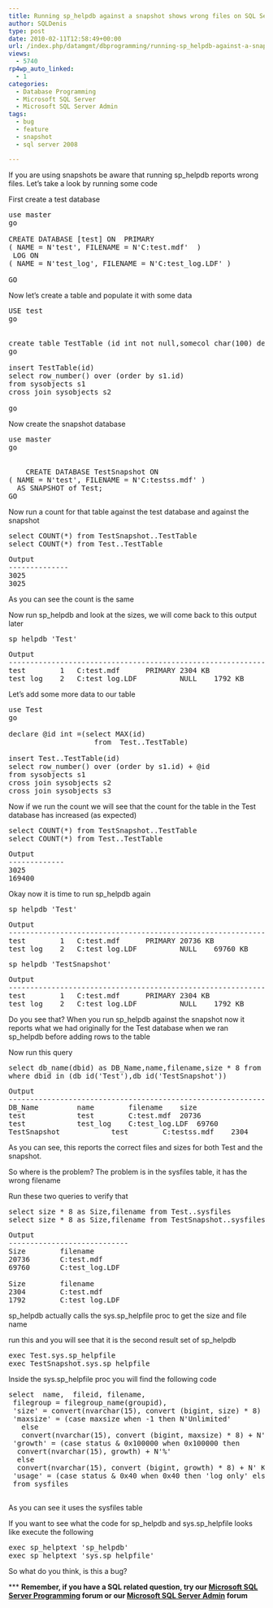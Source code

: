 ```yaml
---
title: Running sp_helpdb against a snapshot shows wrong files on SQL Server 2008
author: SQLDenis
type: post
date: 2010-02-11T12:58:49+00:00
url: /index.php/datamgmt/dbprogramming/running-sp_helpdb-against-a-snapshot-sho-2008/
views:
  - 5740
rp4wp_auto_linked:
  - 1
categories:
  - Database Programming
  - Microsoft SQL Server
  - Microsoft SQL Server Admin
tags:
  - bug
  - feature
  - snapshot
  - sql server 2008

---
```

If you are using snapshots be aware that running sp_helpdb reports wrong files. Let&#8217;s take a look by running some code

First create a test database

<pre>use master
go

CREATE DATABASE [test] ON  PRIMARY 
( NAME = N'test', FILENAME = N'C:test.mdf'  )
 LOG ON 
( NAME = N'test_log', FILENAME = N'C:test_log.LDF' )

GO</pre>

Now let&#8217;s create a table and populate it with some data

<pre>USE test
go


create table TestTable (id int not null,somecol char(100) default 'a')
go

insert TestTable(id)
select row_number() over (order by s1.id)
from sysobjects s1
cross join sysobjects s2

go</pre>

Now create the snapshot database

<pre>use master
go

    
    CREATE DATABASE TestSnapshot ON  
( NAME = N'test', FILENAME = N'C:testss.mdf' )
  AS SNAPSHOT of Test;
GO</pre>

Now run a count for that table against the test database and against the snapshot

<pre>select COUNT(*) from TestSnapshot..TestTable
select COUNT(*) from Test..TestTable</pre>

<pre>Output
--------------
3025
3025</pre>

As you can see the count is the same

Now run sp_helpdb and look at the sizes, we will come back to this output later

<pre>sp_helpdb 'Test'</pre>

<pre>Output
---------------------------------------------------------------
test		1	C:test.mdf		PRIMARY	2304 KB
test_log	2	C:test_log.LDF	        NULL	1792 KB</pre>

Let&#8217;s add some more data to our table

<pre>use Test
go

declare @id int =(select MAX(id)
					from  Test..TestTable)

insert Test..TestTable(id)
select row_number() over (order by s1.id) + @id
from sysobjects s1
cross join sysobjects s2
cross join sysobjects s3</pre>

Now if we run the count we will see that the count for the table in the Test database has increased (as expected)

<pre>select COUNT(*) from TestSnapshot..TestTable
select COUNT(*) from Test..TestTable</pre>

<pre>Output
-------------
3025
169400</pre>

Okay now it is time to run sp_helpdb again

<pre>sp_helpdb 'Test'</pre>

<pre>Output
---------------------------------------------------------------
test		1	C:test.mdf		PRIMARY	20736 KB
test_log	2	C:test_log.LDF	        NULL	69760 KB</pre>

<pre>sp_helpdb 'TestSnapshot'</pre>

<pre>Output
---------------------------------------------------------------
test		1	C:test.mdf		PRIMARY	2304 KB
test_log	2	C:test_log.LDF	        NULL	1792 KB</pre>

Do you see that? When you run sp\_helpdb against the snapshot now it reports what we had originally for the Test database when we ran sp\_helpdb before adding rows to the table

Now run this query

<pre>select db_name(dbid) as DB_Name,name,filename,size * 8 from master..sysaltfiles
where dbid in (db_id('Test'),db_id('TestSnapshot'))</pre>

<pre>Output
---------------------------------------------------------------
DB_Name			name		filename	size
test			test		C:test.mdf	20736
test			test_log	C:test_log.LDF	69760
TestSnapshot	        test		C:testss.mdf	2304</pre>

As you can see, this reports the correct files and sizes for both Test and the snapshot.

So where is the problem? The problem is in the sysfiles table, it has the wrong filename

Run these two queries to verify that

<pre>select size * 8 as Size,filename from Test..sysfiles
select size * 8 as Size,filename from TestSnapshot..sysfiles</pre>

<pre>Output
----------------------------
Size        filename
20736       C:test.mdf
69760       C:test_log.LDF

Size        filename
2304        C:test.mdf
1792        C:test_log.LDF</pre>

sp\_helpdb actually calls the sys.sp\_helpfile proc to get the size and file name
  
run this and you will see that it is the second result set of sp_helpdb

<pre>exec Test.sys.sp_helpfile
exec TestSnapshot.sys.sp_helpfile</pre>

Inside the sys.sp_helpfile proc you will find the following code

<pre>select  name,  fileid, filename,  
 filegroup = filegroup_name(groupid),  
 'size' = convert(nvarchar(15), convert (bigint, size) * 8) + N' KB',  
 'maxsize' = (case maxsize when -1 then N'Unlimited'  
   else  
   convert(nvarchar(15), convert (bigint, maxsize) * 8) + N' KB' end),  
 'growth' = (case status & 0x100000 when 0x100000 then  
  convert(nvarchar(15), growth) + N'%'  
  else  
  convert(nvarchar(15), convert (bigint, growth) * 8) + N' KB' end),  
 'usage' = (case status & 0x40 when 0x40 then 'log only' else 'data only' end)  
 from sysfiles  
 </pre>

As you can see it uses the sysfiles table

If you want to see what the code for sp\_helpdb and sys.sp\_helpfile looks like execute the following

<pre>exec sp_helptext 'sp_helpdb'
exec sp_helptext 'sys.sp_helpfile'</pre>

So what do you think, is this a bug?

\*** **Remember, if you have a SQL related question, try our [Microsoft SQL Server Programming][1] forum or our [Microsoft SQL Server Admin][2] forum**<ins></ins>

 [1]: http://forum.ltd.local/viewforum.php?f=17
 [2]: http://forum.ltd.local/viewforum.php?f=22